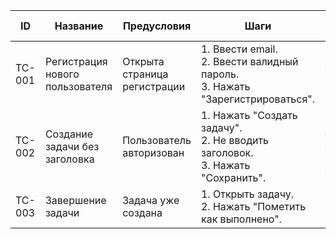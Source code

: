 | ID     | Название                       | Предусловия               | Шаги                                                             | Ожидаемый результат                              | Статус |
|--------|--------------------------------|----------------------------|------------------------------------------------------------------|--------------------------------------------------|--------|
| TC-001 | Регистрация нового пользователя | Открыта страница регистрации | 1. Ввести email. <br> 2. Ввести валидный пароль. <br> 3. Нажать "Зарегистрироваться". | На email отправлено письмо с подтверждением.     | Новый  |
| TC-002 | Создание задачи без заголовка  | Пользователь авторизован  | 1. Нажать "Создать задачу". <br> 2. Не вводить заголовок. <br> 3. Нажать "Сохранить". | Появляется сообщение об ошибке: "Заголовок обязателен". | Новый  |
| TC-003 | Завершение задачи              | Задача уже создана        | 1. Открыть задачу. <br> 2. Нажать "Пометить как выполнено".       | Статус задачи меняется на "выполнено".           | Новый  |

